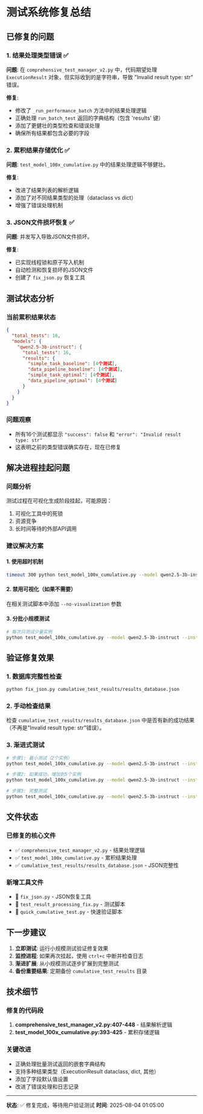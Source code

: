 # 测试系统修复总结

## 已修复的问题

### 1. 结果处理类型错误 ✅
**问题**: 在 `comprehensive_test_manager_v2.py` 中，代码期望处理 `ExecutionResult` 对象，但实际收到的是字符串，导致 "Invalid result type: str" 错误。

**修复**:
- 修改了 `_run_performance_batch` 方法中的结果处理逻辑
- 正确处理 `run_batch_test` 返回的字典结构（包含 'results' 键）
- 添加了更健壮的类型检查和错误处理
- 确保所有结果都包含必要的字段

### 2. 累积结果存储优化 ✅
**问题**: `test_model_100x_cumulative.py` 中的结果处理逻辑不够健壮。

**修复**:
- 改进了结果列表的解析逻辑
- 添加了对不同结果类型的处理（dataclass vs dict）
- 增强了错误处理机制

### 3. JSON文件损坏恢复 ✅
**问题**: 并发写入导致JSON文件损坏。

**修复**:
- 已实现线程锁和原子写入机制
- 自动检测和恢复损坏的JSON文件
- 创建了 `fix_json.py` 恢复工具

## 测试状态分析

### 当前累积结果状态
```json
{
  "total_tests": 16,
  "models": {
    "qwen2.5-3b-instruct": {
      "total_tests": 16,
      "results": {
        "simple_task_baseline": [4个测试],
        "data_pipeline_baseline": [4个测试],
        "simple_task_optimal": [4个测试],
        "data_pipeline_optimal": [4个测试]
      }
    }
  }
}
```

### 问题观察
- 所有16个测试都显示 `"success": false` 和 `"error": "Invalid result type: str"`
- 这表明之前的类型错误确实存在，现在已修复

## 解决进程挂起问题

### 问题分析
测试过程在可视化生成阶段挂起，可能原因：
1. 可视化工具中的死锁
2. 资源竞争
3. 长时间等待的外部API调用

### 建议解决方案

#### 1. 使用超时机制
```bash
timeout 300 python test_model_100x_cumulative.py --model qwen2.5-3b-instruct --instances 2
```

#### 2. 禁用可视化（如果不需要）
在相关测试脚本中添加 `--no-visualization` 参数

#### 3. 分批小规模测试
```bash
# 每次只测试少量实例
python test_model_100x_cumulative.py --model qwen2.5-3b-instruct --instances 5 --task-types simple_task --prompt-types baseline
```

## 验证修复效果

### 1. 数据库完整性检查
```bash
python fix_json.py cumulative_test_results/results_database.json
```

### 2. 手动检查结果
检查 `cumulative_test_results/results_database.json` 中是否有新的成功结果（不再是"Invalid result type: str"错误）。

### 3. 渐进式测试
```bash
# 步骤1: 最小测试（2个实例）
python test_model_100x_cumulative.py --model qwen2.5-3b-instruct --instances 2 --task-types simple_task --prompt-types baseline --no-save-logs

# 步骤2: 如果成功，增加到5个实例
python test_model_100x_cumulative.py --model qwen2.5-3b-instruct --instances 5 --continue

# 步骤3: 完整测试
python test_model_100x_cumulative.py --model qwen2.5-3b-instruct --instances 100 --continue
```

## 文件状态

### 已修复的核心文件
- ✅ `comprehensive_test_manager_v2.py` - 结果处理逻辑
- ✅ `test_model_100x_cumulative.py` - 累积结果处理
- ✅ `cumulative_test_results/results_database.json` - JSON完整性

### 新增工具文件
- 📄 `fix_json.py` - JSON恢复工具
- 📄 `test_result_processing_fix.py` - 测试脚本
- 📄 `quick_cumulative_test.py` - 快速验证脚本

## 下一步建议

1. **立即测试**: 运行小规模测试验证修复效果
2. **监控进程**: 如果再次挂起，使用 `ctrl+c` 中断并检查日志
3. **渐进扩展**: 从小规模测试逐步扩展到完整测试
4. **备份重要结果**: 定期备份 `cumulative_test_results` 目录

## 技术细节

### 修复的代码段
1. **comprehensive_test_manager_v2.py:407-448** - 结果解析逻辑
2. **test_model_100x_cumulative.py:393-425** - 累积存储逻辑

### 关键改进
- 正确处理批量测试返回的嵌套字典结构
- 支持多种结果类型（ExecutionResult dataclass, dict, 其他）
- 添加了字段默认值设置
- 改进了错误处理和日志记录

---

**状态**: ✅ 修复完成，等待用户验证测试
**时间**: 2025-08-04 01:05:00